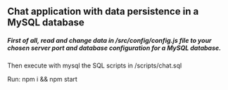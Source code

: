 ## Chat application with data persistence in a MySQL database

##### First of all, _read_ and _change_ data in /src/config/config.js file to your chosen server port and database configuration for a MySQL database.

Then execute with mysql the SQL scripts in /scripts/chat.sql

Run: npm i && npm start

